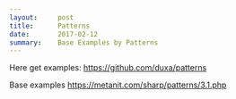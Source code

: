 ```yaml
---
layout:     post
title:      Patterns
date:       2017-02-12
summary:    Base Examples by Patterns
---
```


Here get examples: https://github.com/duxa/patterns

Base examples https://metanit.com/sharp/patterns/3.1.php